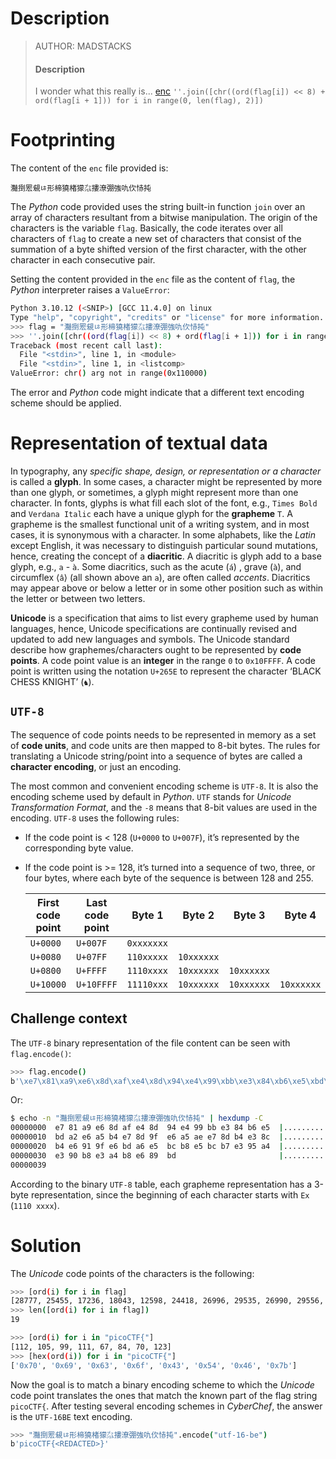 # Description

> AUTHOR: MADSTACKS
>
> #### Description
>
> I wonder what this really is... [enc](https://mercury.picoctf.net/static/77a2b202236aa741e988581e78d277a6/enc) `''.join([chr((ord(flag[i]) << 8) + ord(flag[i + 1])) for i in range(0, len(flag), 2)])`



# Footprinting

The content of the `enc` file provided is:

`灩捯䍔䙻ㄶ形楴獟楮獴㌴摟潦弸強㕤㐸㤸扽`

The *Python* code provided uses the string built-in function `join` over an array of characters resultant from a bitwise manipulation. The origin of the characters is the variable `flag`. Basically, the code iterates over all characters of `flag` to create a new set of characters that consist of the summation of a byte shifted version of the first character, with the other character in each consecutive pair.

Setting the content provided in the `enc` file as the content of `flag`, the *Python* interpreter raises a `ValueError`:

```bash
Python 3.10.12 (<SNIP>) [GCC 11.4.0] on linux
Type "help", "copyright", "credits" or "license" for more information.
>>> flag = "灩捯䍔䙻ㄶ形楴獟楮獴㌴摟潦弸強㕤㐸㤸扽"
>>> ''.join([chr((ord(flag[i]) << 8) + ord(flag[i + 1])) for i in range(0, len(flag), 2)])
Traceback (most recent call last):
  File "<stdin>", line 1, in <module>
  File "<stdin>", line 1, in <listcomp>
ValueError: chr() arg not in range(0x110000)
```

The error and *Python* code might indicate that a different text encoding scheme should be applied.



# Representation of textual data

In typography, any *specific shape, design, or representation or a character* is called a **glyph**. In some cases, a character might be represented by more than one glyph, or sometimes, a glyph might represent more than one character. In fonts, glyphs is what fill each slot of the font, e.g., `Times Bold` and `Verdana Italic` each have a unique glyph for the **grapheme** `T`. A grapheme is the smallest functional unit of a writing system, and in most cases, it is synonymous with a character. In some alphabets, like the *Latin* except English, it was necessary to distinguish particular sound mutations, hence, creating the concept of a **diacritic**. A diacritic is glyph add to a base glyph, e.g., `a` - `à`. Some diacritics, such as the acute (`á`) , grave (`à`), and circumflex ⟨`â`⟩ (all shown above an `a`), are often called *accents*. Diacritics may appear above or below a letter or in some other position such as within the letter or between two letters.

**Unicode** is a specification that aims to list every grapheme used by human languages, hence, Unicode specifications are continually revised and updated to add new languages and symbols. The Unicode standard describe how graphemes/characters ought to be represented by **code points**. A code point value is an **integer** in the range `0` to `0x10FFFF`. A code point is written using the notation `U+265E` to represent the character ‘BLACK CHESS KNIGHT’ (`♞`).



## `UTF-8`

The sequence of code points needs to be represented in memory as a set of **code units**, and code units are then mapped to 8-bit bytes. The rules for translating a Unicode string/point into a sequence of bytes are called a **character encoding**, or just an encoding.

The most common and convenient encoding scheme is `UTF-8`. It is also the encoding scheme used by default in *Python*. `UTF` stands for *Unicode Transformation Format*, and the `-8` means that 8-bit values are used in the encoding. `UTF-8` uses the following rules:

- If the code point is < 128 (`U+0000` to `U+007F`), it’s represented by the corresponding byte value.

- If the code point is >= 128, it’s turned into a sequence of two, three, or four bytes, where each byte of the sequence is between 128 and 255.

  | First code point | Last code point | Byte 1     | Byte 2     | Byte 3     | Byte 4     |
  | ---------------- | --------------- | ---------- | ---------- | ---------- | ---------- |
  | `U+0000`         | `U+007F`        | `0xxxxxxx` |            |            |            |
  | `U+0080`         | `U+07FF`        | `110xxxxx` | `10xxxxxx` |            |            |
  | `U+0800`         | `U+FFFF`        | `1110xxxx` | `10xxxxxx` | `10xxxxxx` |            |
  | `U+10000`        | `U+10FFFF`      | `11110xxx` | `10xxxxxx` | `10xxxxxx` | `10xxxxxx` |



## Challenge context

The `UTF-8` binary representation of the file content can be seen with `flag.encode()`:

```bash
>>> flag.encode()
b'\xe7\x81\xa9\xe6\x8d\xaf\xe4\x8d\x94\xe4\x99\xbb\xe3\x84\xb6\xe5\xbd\xa2\xe6\xa5\xb4\xe7\x8d\x9f\xe6\xa5\xae\xe7\x8d\xb4\xe3\x8c\xb4\xe6\x91\x9f\xe6\xbd\xa6\xe5\xbc\xb8\xe5\xbc\xb7\xe3\x95\xa4\xe3\x90\xb8\xe3\xa4\xb8\xe6\x89\xbd'
```

Or: 

```bash
$ echo -n "灩捯䍔䙻ㄶ形楴獟楮獴㌴摟潦弸強㕤㐸㤸扽" | hexdump -C
00000000  e7 81 a9 e6 8d af e4 8d  94 e4 99 bb e3 84 b6 e5  |................|
00000010  bd a2 e6 a5 b4 e7 8d 9f  e6 a5 ae e7 8d b4 e3 8c  |................|
00000020  b4 e6 91 9f e6 bd a6 e5  bc b8 e5 bc b7 e3 95 a4  |................|
00000030  e3 90 b8 e3 a4 b8 e6 89  bd                       |.........|
00000039
```

According to the binary `UTF-8` table, each grapheme representation has a 3-byte representation, since the beginning of each character starts with `Ex` (`1110 xxxx`).  



# Solution

The *Unicode* code points of the characters is the following:

```bash
>>> [ord(i) for i in flag]
[28777, 25455, 17236, 18043, 12598, 24418, 26996, 29535, 26990, 29556, 13108, 25695, 28518, 24376, 24375, 13668, 13368, 14648, 25213]
>>> len([ord(i) for i in flag])
19
```

```bash
>>> [ord(i) for i in "picoCTF{"]
[112, 105, 99, 111, 67, 84, 70, 123]
>>> [hex(ord(i)) for i in "picoCTF{"]
['0x70', '0x69', '0x63', '0x6f', '0x43', '0x54', '0x46', '0x7b']
```

Now the goal is to match a binary encoding scheme to which the *Unicode* code point translates the ones that match the known part of the flag string `picoCTF{`. After testing several encoding schemes in *CyberChef*, the answer is the `UTF-16BE` text encoding.

```bash
>>> "灩捯䍔䙻ㄶ形楴獟楮獴㌴摟潦弸強㕤㐸㤸扽".encode("utf-16-be")
b'picoCTF{<REDACTED>}'
```

